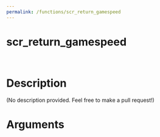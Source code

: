 ```yaml
---
permalink: /functions/scr_return_gamespeed
---
```

# scr_return_gamespeed  
&nbsp;  
# Description  
(No description provided. Feel free to make a pull request!) 
&nbsp;  
# Arguments


